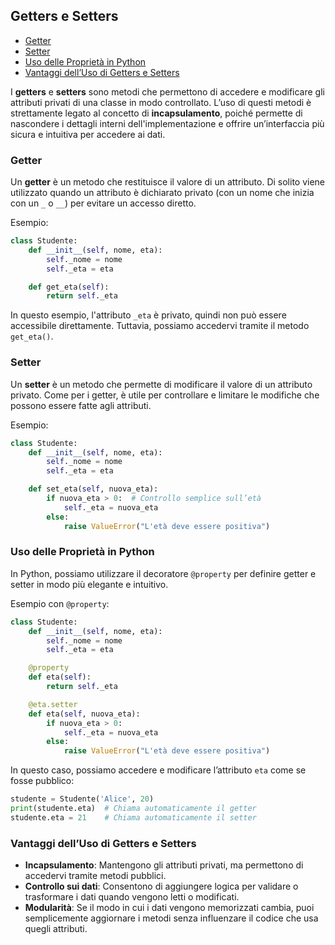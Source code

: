 ## Getters e Setters  <!-- omit in toc -->

- [Getter](#getter)
- [Setter](#setter)
- [Uso delle Proprietà in Python](#uso-delle-proprietà-in-python)
- [Vantaggi dell’Uso di Getters e Setters](#vantaggi-delluso-di-getters-e-setters)


I **getters** e **setters** sono metodi che permettono di accedere e modificare gli attributi privati di una classe in modo controllato. L’uso di questi metodi è strettamente legato al concetto di **incapsulamento**, poiché permette di nascondere i dettagli interni dell'implementazione e offrire un’interfaccia più sicura e intuitiva per accedere ai dati.

### Getter

Un **getter** è un metodo che restituisce il valore di un attributo. Di solito viene utilizzato quando un attributo è dichiarato privato (con un nome che inizia con un `_` o `__`) per evitare un accesso diretto.

Esempio:

```python
class Studente:
    def __init__(self, nome, eta):
        self._nome = nome
        self._eta = eta

    def get_eta(self):
        return self._eta
```

In questo esempio, l'attributo `_eta` è privato, quindi non può essere accessibile direttamente. Tuttavia, possiamo accedervi tramite il metodo `get_eta()`.

### Setter

Un **setter** è un metodo che permette di modificare il valore di un attributo privato. Come per i getter, è utile per controllare e limitare le modifiche che possono essere fatte agli attributi.

Esempio:

```python
class Studente:
    def __init__(self, nome, eta):
        self._nome = nome
        self._eta = eta

    def set_eta(self, nuova_eta):
        if nuova_eta > 0:  # Controllo semplice sull’età
            self._eta = nuova_eta
        else:
            raise ValueError("L'età deve essere positiva")
```

### Uso delle Proprietà in Python

In Python, possiamo utilizzare il decoratore `@property` per definire getter e setter in modo più elegante e intuitivo.

Esempio con `@property`:

```python
class Studente:
    def __init__(self, nome, eta):
        self._nome = nome
        self._eta = eta

    @property
    def eta(self):
        return self._eta

    @eta.setter
    def eta(self, nuova_eta):
        if nuova_eta > 0:
            self._eta = nuova_eta
        else:
            raise ValueError("L'età deve essere positiva")
```

In questo caso, possiamo accedere e modificare l’attributo `eta` come se fosse pubblico:

```python
studente = Studente('Alice', 20)
print(studente.eta)  # Chiama automaticamente il getter
studente.eta = 21    # Chiama automaticamente il setter
```

### Vantaggi dell’Uso di Getters e Setters

- **Incapsulamento**: Mantengono gli attributi privati, ma permettono di accedervi tramite metodi pubblici.
- **Controllo sui dati**: Consentono di aggiungere logica per validare o trasformare i dati quando vengono letti o modificati.
- **Modularità**: Se il modo in cui i dati vengono memorizzati cambia, puoi semplicemente aggiornare i metodi senza influenzare il codice che usa quegli attributi.
